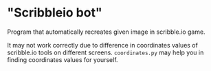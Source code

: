 # "Scribbleio bot"
Program that automatically recreates given image in scribble.io game.

It may not work correctly due to difference in coordinates values of scribble.io tools on different screens. `coordinates.py` may help you in finding coordinates values for yourself.
